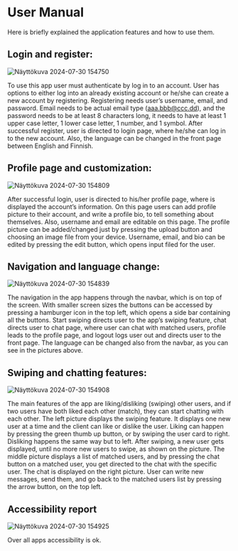 # User Manual
Here is briefly explained the application features and how to use them. 

## Login and register:

![Näyttökuva 2024-07-30 154750](https://github.com/user-attachments/assets/75695597-a28d-4534-a3d1-53dd2fccb209)

To use this app user must authenticate by log in to an account. User has options to either log into an already existing account or he/she can create a new account by registering. Registering needs user’s username, email, and password. Email needs to be actual email type (aaa.bbb@ccc.dd), and the password needs to be at least 8 characters long, it needs to have at least 1 upper case letter, 1 lower case letter, 1 number, and 1 symbol. After successful register, user is directed to login page, where he/she can log in to the new account. Also, the language can be changed in the front page between English and Finnish.

## Profile page and customization:

![Näyttökuva 2024-07-30 154809](https://github.com/user-attachments/assets/7dee6c91-ce68-4177-a304-77b4960c0db6)

After successful login, user is directed to his/her profile page, where is displayed the account’s information. On this page users can add profile picture to their account, and write a profile bio, to tell something about themselves. Also, username and email are editable on this page. The profile picture can be added/changed just by pressing the upload button and choosing an image file from your device. Username, email, and bio can be edited by pressing the edit button, which opens input filed for the user.

## Navigation and language change:

![Näyttökuva 2024-07-30 154839](https://github.com/user-attachments/assets/4a6570ab-e9f0-4794-923b-c2bc99c0e6f7)

The navigation in the app happens through the navbar, which is on top of the screen. With smaller screen sizes the buttons can be accessed by pressing a hamburger icon in the top left, which opens a side bar containing all the buttons. Start swiping directs user to the app’s swiping feature, chat directs user to chat page, where user can chat with matched users, profile leads to the profile page, and logout logs user out and directs user to the front page. The language can be changed also from the navbar, as you can see in the pictures above.

## Swiping and chatting features:

![Näyttökuva 2024-07-30 154908](https://github.com/user-attachments/assets/a0ba7898-142d-42a1-923e-f16f887aa661)


The main features of the app are liking/disliking (swiping) other users, and if two users have both liked each other (match), they can start chatting with each other. The left picture displays the swiping feature. It displays one new user at a time and the client can like or dislike the user. Liking can happen by pressing the green thumb up button, or by swiping the user card to right. Disliking happens the same way but to left. After swiping, a new user gets displayed, until no more new users to swipe, as shown on the picture. The middle picture displays a list of matched users, and by pressing the chat button on a matched user, you get directed to the chat with the specific user. The chat is displayed on the right picture. User can write new messages, send them, and go back to the matched users list by pressing the arrow button, on the top left.

## Accessibility report

![Näyttökuva 2024-07-30 154925](https://github.com/user-attachments/assets/cd413070-db69-4a13-a08b-0b6659df956b)




Over all apps accessibility is ok.
